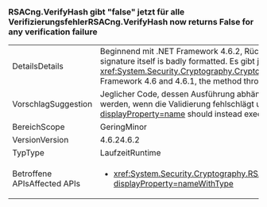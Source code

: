 ### <a name="rsacngverifyhash-now-returns-false-for-any-verification-failure"></a><span data-ttu-id="8652e-101">RSACng.VerifyHash gibt "false" jetzt für alle Verifizierungsfehler</span><span class="sxs-lookup"><span data-stu-id="8652e-101">RSACng.VerifyHash now returns False for any verification failure</span></span>

|   |   |
|---|---|
|<span data-ttu-id="8652e-102">Details</span><span class="sxs-lookup"><span data-stu-id="8652e-102">Details</span></span>|<span data-ttu-id="8652e-103">Beginnend mit .NET Framework 4.6.2, Rückgabe dieser Methode <strong>"false"</strong> , wenn die Signatur selbst falsch formatiert ist.</span><span class="sxs-lookup"><span data-stu-id="8652e-103">Starting with the .NET Framework 4.6.2, this method returns <strong>False</strong> if the signature itself is badly formatted.</span></span> <span data-ttu-id="8652e-104">Es gibt jetzt für alle Fehler bei der computerüberprüfung "false" zurück. In .NET Framework 4.6 und 4.6.1, löst die Methode eine <xref:System.Security.Cryptography.CryptographicException?displayProperty=name> , wenn die Signatur selbst falsch formatiert ist.</span><span class="sxs-lookup"><span data-stu-id="8652e-104">It now returns false for any verification failure.In the .NET Framework 4.6 and 4.6.1, the method throws a <xref:System.Security.Cryptography.CryptographicException?displayProperty=name> if the signature itself is badly formatted.</span></span>|
|<span data-ttu-id="8652e-105">Vorschlag</span><span class="sxs-lookup"><span data-stu-id="8652e-105">Suggestion</span></span>|<span data-ttu-id="8652e-106">Jeglicher Code, dessen Ausführung abhängig, auf die Behandlung ist, der <xref:System.Security.Cryptography.CryptographicException?displayProperty=name> sollten stattdessen ausgeführt werden, wenn die Validierung fehlschlägt und die Methode gibt <strong>"false"</strong>.</span><span class="sxs-lookup"><span data-stu-id="8652e-106">Any code whose execution depends on handling the <xref:System.Security.Cryptography.CryptographicException?displayProperty=name> should instead execute if validation fails and the method returns <strong>False</strong>.</span></span>|
|<span data-ttu-id="8652e-107">Bereich</span><span class="sxs-lookup"><span data-stu-id="8652e-107">Scope</span></span>|<span data-ttu-id="8652e-108">Gering</span><span class="sxs-lookup"><span data-stu-id="8652e-108">Minor</span></span>|
|<span data-ttu-id="8652e-109">Version</span><span class="sxs-lookup"><span data-stu-id="8652e-109">Version</span></span>|<span data-ttu-id="8652e-110">4.6.2</span><span class="sxs-lookup"><span data-stu-id="8652e-110">4.6.2</span></span>|
|<span data-ttu-id="8652e-111">Typ</span><span class="sxs-lookup"><span data-stu-id="8652e-111">Type</span></span>|<span data-ttu-id="8652e-112">Laufzeit</span><span class="sxs-lookup"><span data-stu-id="8652e-112">Runtime</span></span>|
|<span data-ttu-id="8652e-113">Betroffene APIs</span><span class="sxs-lookup"><span data-stu-id="8652e-113">Affected APIs</span></span>|<ul><li><xref:System.Security.Cryptography.RSACng.VerifyHash(System.Byte[],System.Byte[],System.Security.Cryptography.HashAlgorithmName,System.Security.Cryptography.RSASignaturePadding)?displayProperty=nameWithType></li></ul>|

